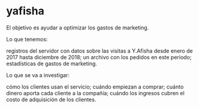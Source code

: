 # yafisha
El objetivo es ayudar a optimizar los gastos de marketing.

Lo que tenemos:

registros del servidor con datos sobre las visitas a Y.Afisha desde enero de 2017 hasta diciembre de 2018;
un archivo con los pedidos en este periodo;
estadísticas de gastos de marketing.

Lo que se va a investigar:

cómo los clientes usan el servicio;
cuándo empiezan a comprar;
cuánto dinero aporta cada cliente a la compañía;
cuándo los ingresos cubren el costo de adquisición de los clientes.
